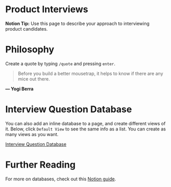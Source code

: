 # Product Interviews

**Notion Tip:** Use this page to describe your approach to interviewing product candidates.

# Philosophy

Create a quote by typing `/quote` and pressing `enter`.

> Before you build a better mousetrap, it helps to know if there are any mice out there.

**— Yogi Berra**

# Interview Question Database

You can also add an inline database to a page, and create different views of it. Below, click `Default View` to see the same info as a list. You can create as many views as you want.

[Interview Question Database](Product%20Interviews/Interview%20Question%20Database.csv)

# Further Reading

For more on databases, check out this [Notion guide](https://www.notion.so/Database-101-build-and-view-fd8cd2d212f74c50954c11086d85997e).